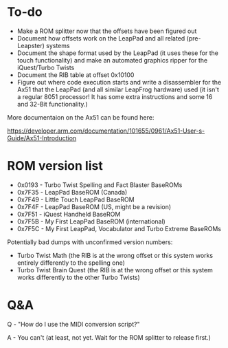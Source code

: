 # To-do
- Make a ROM splitter now that the offsets have been figured out
- Document how offsets work on the LeapPad and all related (pre-Leapster) systems
- Document the shape format used by the LeapPad (it uses these for the touch functionality) and make an automated graphics ripper for the iQuest/Turbo Twists
- Document the RIB table at offset 0x10100
- Figure out where code execution starts and write a disassembler for the Ax51 that the LeapPad (and all similar LeapFrog hardware) used (it isn't a regular 8051 processor! It has some extra instructions and some 16 and 32-Bit functionality.)

More documentaion on the Ax51 can be found here:

https://developer.arm.com/documentation/101655/0961/Ax51-User-s-Guide/Ax51-Introduction

# ROM version list
- 0x0193 - Turbo Twist Spelling and Fact Blaster BaseROMs
- 0x7F35 - LeapPad BaseROM (Canada)
- 0x7F49 - Little Touch LeapPad BaseROM
- 0x7F4F - LeapPad BaseROM (US, might be a revision)
- 0x7F51 - iQuest Handheld BaseROM
- 0x7F5B - My First LeapPad BaseROM (international)
- 0x7F5C - My First LeapPad, Vocabulator and Turbo Extreme BaseROMs

Potentially bad dumps with unconfirmed version numbers:
- Turbo Twist Math (the RIB is at the wrong offset or this system works entirely differently to the spelling one)
- Turbo Twist Brain Quest (the RIB is at the wrong offset or this system works differently to the other Turbo Twists)

# Q&A

Q - "How do I use the MIDI conversion script?"

A - You can't (at least, not yet. Wait for the ROM splitter to release first.)
